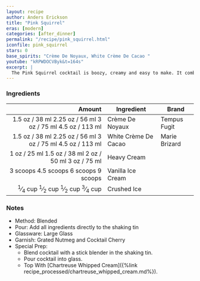```yaml
---
layout: recipe
author: Anders Erickson
title: "Pink Squirrel"
eras: [modern]
categories: [after_dinner]
permalink: "/recipe/pink_squirrel.html"
iconfile: pink_squirrel
stars: 0
base_spirits: "Crème De Noyaux, White Crème De Cacao "
youtube: "kRPWDOCVByk&t=164s"
excerpt: |
  The Pink Squirrel cocktail is boozy, creamy and easy to make. It combines the unusual liqueur, creme de noyaux, with creme de cacao and heavy cream, and ties to a legendary Midwest cocktail bar.
---
```


### Ingredients

|   Amount | Ingredient           | Brand         |
| -------: | -------------------- | ------------- |
|   <span class="onex active">1.5 oz  / 38 ml</span> <span class="onehalfx">2.25 oz  / 56 ml</span> <span class="twox">3 oz  / 75 ml</span> <span class="threex">4.5 oz  / 113 ml</span>| Crème De Noyaux      | Tempus Fugit  |
|   <span class="onex active">1.5 oz  / 38 ml</span> <span class="onehalfx">2.25 oz  / 56 ml</span> <span class="twox">3 oz  / 75 ml</span> <span class="threex">4.5 oz  / 113 ml</span>| White Crème De Cacao | Marie Brizard |
|     <span class="onex active">1 oz  / 25 ml</span> <span class="onehalfx">1.5 oz  / 38 ml</span> <span class="twox">2 oz  / 50 ml</span> <span class="threex">3 oz  / 75 ml</span>| Heavy Cream          |
| <span class="onex active">3 scoops </span> <span class="onehalfx">4.5 scoops </span> <span class="twox">6 scoops </span> <span class="threex">9 scoops </span>| Vanilla Ice Cream    |
| <span class="onex active"><sup>1</sup>&frasl;<sub>4</sub> cup </span> <span class="onehalfx"><sup>1</sup>&frasl;<sub>2</sub> cup </span> <span class="twox"><sup>1</sup>&frasl;<sub>2</sub> cup </span> <span class="threex"><sup>3</sup>&frasl;<sub>4</sub> cup </span>| Crushed Ice          |

### Notes

- Method: Blended
- Pour: Add all ingredients directly to the shaking tin
- Glassware: Large Glass
- Garnish: Grated Nutmeg and Cocktail Cherry
- Special Prep:
  - Blend cocktail with a stick blender in the shaking tin.
  - Pour cocktail into glass.
  - Top With [Chartreuse Whipped Cream]({%link recipe_processed/chartreuse_whipped_cream.md%}).

